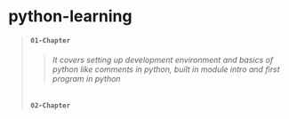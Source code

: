 # python-learning

>#### `01-Chapter`
>>###### It covers setting up development environment and basics of python like comments in python, built in module intro and first program in python
>#### `02-Chapter`
